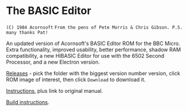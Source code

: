 # The BASIC Editor

`(C) 1984 Acornsoft`
`From the pens of Pete Morris & Chris Gibson. P.S. many thanks Pat!`

An updated version of Acornsoft's BASIC Editor ROM for the BBC Micro.
Extra functionality, improved usability, better performance, shadow
RAM compatibility, a new HIBASIC Editor for use with the 6502 Second
Processor, and a new Electron version.

[Releases](./releases/) - pick the folder with the biggest version
number version, click ROM image of interest, then click `Download` to
download it.

[Instructions](./docs/doc.md), plus link to original manual.

[Build instructions](./docs/build.md).
